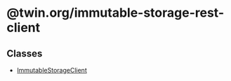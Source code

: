 # @twin.org/immutable-storage-rest-client

## Classes

- [ImmutableStorageClient](classes/ImmutableStorageClient.md)
